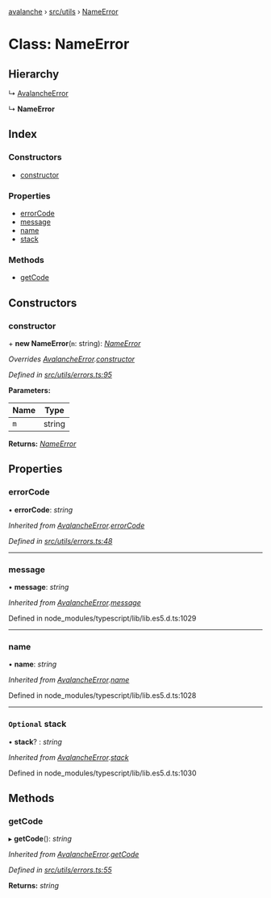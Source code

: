 [avalanche](../README.md) › [src/utils](../modules/src_utils.md) › [NameError](src_utils.nameerror.md)

# Class: NameError

## Hierarchy

  ↳ [AvalancheError](src_utils.avalancheerror.md)

  ↳ **NameError**

## Index

### Constructors

* [constructor](src_utils.nameerror.md#constructor)

### Properties

* [errorCode](src_utils.nameerror.md#errorcode)
* [message](src_utils.nameerror.md#message)
* [name](src_utils.nameerror.md#name)
* [stack](src_utils.nameerror.md#optional-stack)

### Methods

* [getCode](src_utils.nameerror.md#getcode)

## Constructors

###  constructor

\+ **new NameError**(`m`: string): *[NameError](src_utils.nameerror.md)*

*Overrides [AvalancheError](src_utils.avalancheerror.md).[constructor](src_utils.avalancheerror.md#constructor)*

*Defined in [src/utils/errors.ts:95](https://github.com/ava-labs/avalanchejs/blob/8033096/src/utils/errors.ts#L95)*

**Parameters:**

Name | Type |
------ | ------ |
`m` | string |

**Returns:** *[NameError](src_utils.nameerror.md)*

## Properties

###  errorCode

• **errorCode**: *string*

*Inherited from [AvalancheError](src_utils.avalancheerror.md).[errorCode](src_utils.avalancheerror.md#errorcode)*

*Defined in [src/utils/errors.ts:48](https://github.com/ava-labs/avalanchejs/blob/8033096/src/utils/errors.ts#L48)*

___

###  message

• **message**: *string*

*Inherited from [AvalancheError](src_utils.avalancheerror.md).[message](src_utils.avalancheerror.md#message)*

Defined in node_modules/typescript/lib/lib.es5.d.ts:1029

___

###  name

• **name**: *string*

*Inherited from [AvalancheError](src_utils.avalancheerror.md).[name](src_utils.avalancheerror.md#name)*

Defined in node_modules/typescript/lib/lib.es5.d.ts:1028

___

### `Optional` stack

• **stack**? : *string*

*Inherited from [AvalancheError](src_utils.avalancheerror.md).[stack](src_utils.avalancheerror.md#optional-stack)*

Defined in node_modules/typescript/lib/lib.es5.d.ts:1030

## Methods

###  getCode

▸ **getCode**(): *string*

*Inherited from [AvalancheError](src_utils.avalancheerror.md).[getCode](src_utils.avalancheerror.md#getcode)*

*Defined in [src/utils/errors.ts:55](https://github.com/ava-labs/avalanchejs/blob/8033096/src/utils/errors.ts#L55)*

**Returns:** *string*
